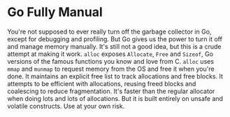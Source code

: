  # Go Fully Manual

You're not supposed to ever really turn off the garbage collector in Go, except for debugging and profiling. But Go gives us the power to turn it off and manage memory manually. It's still not a good idea, but this is a crude attempt at making it work. `alloc` exposes `Allocate`, `Free` and `Sizeof`, Go versions of the famous functions you know and love from C. `alloc` uses `mmap` and `munmap` to request memory from the OS and free it when you're done. It maintains an explicit free list to track allocations and free blocks. It attempts to be efficient with allocations, reusing freed blocks and coalescing to reduce fragmentation. It's faster than the regular allocator when doing lots and lots of allocations. But it is built entirely on unsafe and volatile constructs. Use at your own risk.
